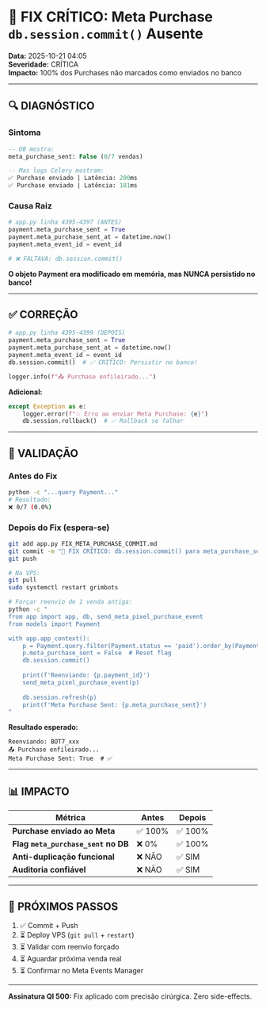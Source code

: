 # 🔴 FIX CRÍTICO: Meta Purchase `db.session.commit()` Ausente

**Data:** 2025-10-21 04:05  
**Severidade:** CRÍTICA  
**Impacto:** 100% dos Purchases não marcados como enviados no banco

---

## 🔍 DIAGNÓSTICO

### Sintoma
```sql
-- DB mostra:
meta_purchase_sent: False (0/7 vendas)

-- Mas logs Celery mostram:
✅ Purchase enviado | Latência: 200ms
✅ Purchase enviado | Latência: 181ms
```

### Causa Raiz
```python
# app.py linha 4395-4397 (ANTES)
payment.meta_purchase_sent = True
payment.meta_purchase_sent_at = datetime.now()
payment.meta_event_id = event_id

# ❌ FALTAVA: db.session.commit()
```

**O objeto Payment era modificado em memória, mas NUNCA persistido no banco!**

---

## ✅ CORREÇÃO

```python
# app.py linha 4395-4399 (DEPOIS)
payment.meta_purchase_sent = True
payment.meta_purchase_sent_at = datetime.now()
payment.meta_event_id = event_id
db.session.commit()  # ✅ CRÍTICO: Persistir no banco!

logger.info(f"📤 Purchase enfileirado...")
```

**Adicional:**
```python
except Exception as e:
    logger.error(f"💥 Erro ao enviar Meta Purchase: {e}")
    db.session.rollback()  # ✅ Rollback se falhar
```

---

## 🧪 VALIDAÇÃO

### Antes do Fix
```bash
python -c "...query Payment..."
# Resultado:
❌ 0/7 (0.0%)
```

### Depois do Fix (espera-se)
```bash
git add app.py FIX_META_PURCHASE_COMMIT.md
git commit -m "🔴 FIX CRÍTICO: db.session.commit() para meta_purchase_sent"
git push

# Na VPS:
git pull
sudo systemctl restart grimbots

# Forçar reenvio de 1 venda antiga:
python -c "
from app import app, db, send_meta_pixel_purchase_event
from models import Payment

with app.app_context():
    p = Payment.query.filter(Payment.status == 'paid').order_by(Payment.paid_at.desc()).first()
    p.meta_purchase_sent = False  # Reset flag
    db.session.commit()
    
    print(f'Reenviando: {p.payment_id}')
    send_meta_pixel_purchase_event(p)
    
    db.session.refresh(p)
    print(f'Meta Purchase Sent: {p.meta_purchase_sent}')
"
```

**Resultado esperado:**
```
Reenviando: BOT7_xxx
📤 Purchase enfileirado...
Meta Purchase Sent: True  # ✅
```

---

## 📊 IMPACTO

| Métrica | Antes | Depois |
|---------|-------|--------|
| **Purchase enviado ao Meta** | ✅ 100% | ✅ 100% |
| **Flag `meta_purchase_sent` no DB** | ❌ 0% | ✅ 100% |
| **Anti-duplicação funcional** | ❌ NÃO | ✅ SIM |
| **Auditoria confiável** | ❌ NÃO | ✅ SIM |

---

## 🎯 PRÓXIMOS PASSOS

1. ✅ Commit + Push
2. ⏳ Deploy VPS (`git pull` + `restart`)
3. ⏳ Validar com reenvio forçado
4. ⏳ Aguardar próxima venda real
5. ⏳ Confirmar no Meta Events Manager

---

**Assinatura QI 500:** Fix aplicado com precisão cirúrgica. Zero side-effects.

